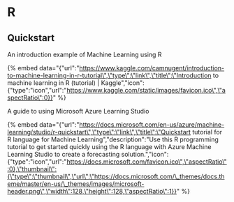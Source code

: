# R

## Quickstart

An introduction example of Machine Learning using R

{% embed data="{\"url\":\"https://www.kaggle.com/camnugent/introduction-to-machine-learning-in-r-tutorial\",\"type\":\"link\",\"title\":\"Introduction to machine learning in R \(tutorial\) \| Kaggle\",\"icon\":{\"type\":\"icon\",\"url\":\"https://www.kaggle.com/static/images/favicon.ico\",\"aspectRatio\":0}}" %}

A guide to using Microsoft Azure Learning Studio

{% embed data="{\"url\":\"https://docs.microsoft.com/en-us/azure/machine-learning/studio/r-quickstart\",\"type\":\"link\",\"title\":\"Quickstart tutorial for R language for Machine Learning\",\"description\":\"Use this R programming tutorial to get started quickly using the R language with Azure Machine Learning Studio to create a forecasting solution.\",\"icon\":{\"type\":\"icon\",\"url\":\"https://docs.microsoft.com/favicon.ico\",\"aspectRatio\":0},\"thumbnail\":{\"type\":\"thumbnail\",\"url\":\"https://docs.microsoft.com/\_themes/docs.theme/master/en-us/\_themes/images/microsoft-header.png\",\"width\":128,\"height\":128,\"aspectRatio\":1}}" %}




